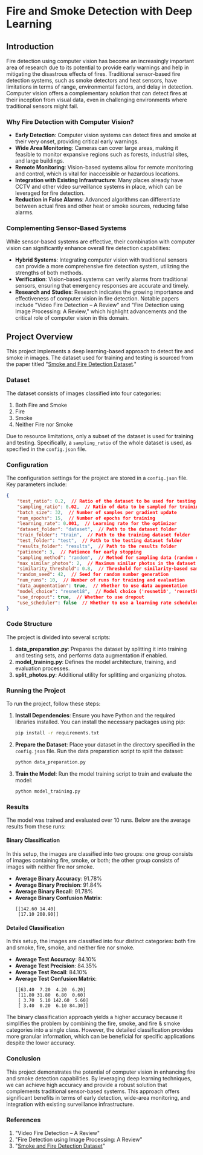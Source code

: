 
# Fire and Smoke Detection with Deep Learning

## Introduction

Fire detection using computer vision has become an increasingly important area of research due to its potential to provide early warnings and help in mitigating the disastrous effects of fires. Traditional sensor-based fire detection systems, such as smoke detectors and heat sensors, have limitations in terms of range, environmental factors, and delay in detection. Computer vision offers a complementary solution that can detect fires at their inception from visual data, even in challenging environments where traditional sensors might fail.

### Why Fire Detection with Computer Vision?

- **Early Detection**: Computer vision systems can detect fires and smoke at their very onset, providing critical early warnings.
- **Wide Area Monitoring**: Cameras can cover large areas, making it feasible to monitor expansive regions such as forests, industrial sites, and large buildings.
- **Remote Monitoring**: Vision-based systems allow for remote monitoring and control, which is vital for inaccessible or hazardous locations.
- **Integration with Existing Infrastructure**: Many places already have CCTV and other video surveillance systems in place, which can be leveraged for fire detection.
- **Reduction in False Alarms**: Advanced algorithms can differentiate between actual fires and other heat or smoke sources, reducing false alarms.

### Complementing Sensor-Based Systems

While sensor-based systems are effective, their combination with computer vision can significantly enhance overall fire detection capabilities:
- **Hybrid Systems**: Integrating computer vision with traditional sensors can provide a more comprehensive fire detection system, utilizing the strengths of both methods.
- **Verification**: Vision-based systems can verify alarms from traditional sensors, ensuring that emergency responses are accurate and timely.
- **Research and Studies**: Research indicates the growing importance and effectiveness of computer vision in fire detection. Notable papers include "Video Fire Detection – A Review" and "Fire Detection using Image Processing: A Review," which highlight advancements and the critical role of computer vision in this domain.

## Project Overview

This project implements a deep learning-based approach to detect fire and smoke in images. The dataset used for training and testing is sourced from the paper titled "[Smoke and Fire Detection Dataset](https://www.scidb.cn/en/detail?dataSetId=ce9c9400b44148e1b0a749f5c3eb0bda)."

### Dataset

The dataset consists of images classified into four categories:
1. Both Fire and Smoke
2. Fire
3. Smoke
4. Neither Fire nor Smoke

Due to resource limitations, only a subset of the dataset is used for training and testing. Specifically, a `sampling_ratio` of the whole dataset is used, as specified in the `config.json` file.

### Configuration

The configuration settings for the project are stored in a `config.json` file. Key parameters include:

```json
{
    "test_ratio": 0.2,  // Ratio of the dataset to be used for testing
    "sampling_ratio": 0.02,  // Ratio of data to be sampled for training and testing
    "batch_size": 32,  // Number of samples per gradient update
    "num_epochs": 15,  // Number of epochs for training
    "learning_rate": 0.001,  // Learning rate for the optimizer
    "dataset_folder": "dataset",  // Path to the dataset folder
    "train_folder": "train",  // Path to the training dataset folder
    "test_folder": "test",  // Path to the testing dataset folder
    "results_folder": "results",  // Path to the results folder
    "patience": 3,  // Patience for early stopping
    "sampling_method": "random",  // Method for sampling data (random or similarity-based)
    "max_similar_photos": 2,  // Maximum similar photos in the dataset
    "similarity_threshold": 0.8,  // Threshold for similarity-based sampling
    "random_seed": 42,  // Seed for random number generation
    "num_runs": 10,  // Number of runs for training and evaluation
    "data_augmentation": true,  // Whether to use data augmentation
    "model_choice": "resnet18",  // Model choice ('resnet18', 'resnet50', 'vgg16')
    "use_dropout": true,  // Whether to use dropout
    "use_scheduler": false  // Whether to use a learning rate scheduler
}
```

### Code Structure

The project is divided into several scripts:

1. **data_preparation.py**: Prepares the dataset by splitting it into training and testing sets, and performs data augmentation if enabled.
2. **model_training.py**: Defines the model architecture, training, and evaluation processes.
3. **split_photos.py**: Additional utility for splitting and organizing photos.

### Running the Project

To run the project, follow these steps:

1. **Install Dependencies**: Ensure you have Python and the required libraries installed. You can install the necessary packages using pip:
   ```bash
   pip install -r requirements.txt
   ```

2. **Prepare the Dataset**: Place your dataset in the directory specified in the `config.json` file. Run the data preparation script to split the dataset:
   ```bash
   python data_preparation.py
   ```

3. **Train the Model**: Run the model training script to train and evaluate the model:
   ```bash
   python model_training.py
   ```

### Results

The model was trained and evaluated over 10 runs. Below are the average results from these runs:

#### Binary Classification
In this setup, the images are classified into two groups: one group consists of images containing fire, smoke, or both; the other group consists of images with neither fire nor smoke.

- **Average Binary Accuracy**: 91.78%
- **Average Binary Precision**: 91.84%
- **Average Binary Recall**: 91.78%
- **Average Binary Confusion Matrix**:
  ```
  [[142.60 14.40]
   [17.10 208.90]]
  ```

#### Detailed Classification
In this setup, the images are classified into four distinct categories: both fire and smoke, fire, smoke, and neither fire nor smoke.

- **Average Test Accuracy**: 84.10%
- **Average Test Precision**: 84.35%
- **Average Test Recall**: 84.10%
- **Average Test Confusion Matrix**:
  ```
  [[63.40  7.20  4.20  6.20]
   [11.80 31.80  6.80  0.60]
   [ 3.70  5.10 142.60  5.60]
   [ 3.40  0.20  6.10 84.30]]
  ```

The binary classification approach yields a higher accuracy because it simplifies the problem by combining the fire, smoke, and fire & smoke categories into a single class. However, the detailed classification provides more granular information, which can be beneficial for specific applications despite the lower accuracy.

### Conclusion

This project demonstrates the potential of computer vision in enhancing fire and smoke detection capabilities. By leveraging deep learning techniques, we can achieve high accuracy and provide a robust solution that complements traditional sensor-based systems. This approach offers significant benefits in terms of early detection, wide-area monitoring, and integration with existing surveillance infrastructure.

### References

1. "Video Fire Detection – A Review"
2. "Fire Detection using Image Processing: A Review"
3. "[Smoke and Fire Detection Dataset](https://www.scidb.cn/en/detail?dataSetId=ce9c9400b44148e1b0a749f5c3eb0bda)"
